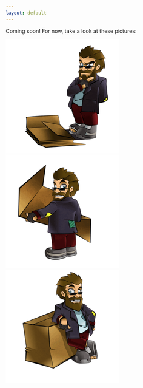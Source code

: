 ```yaml
---
layout: default
---
```

Coming soon! For now, take a look at these pictures:

<img src="images/vagrant_looking.png" class="left" width="300px" />
<img src="images/vagrant_holding.png" class="left" width="300px" />
<img src="images/vagrant_chilling.png" class="left" width="300px" />
